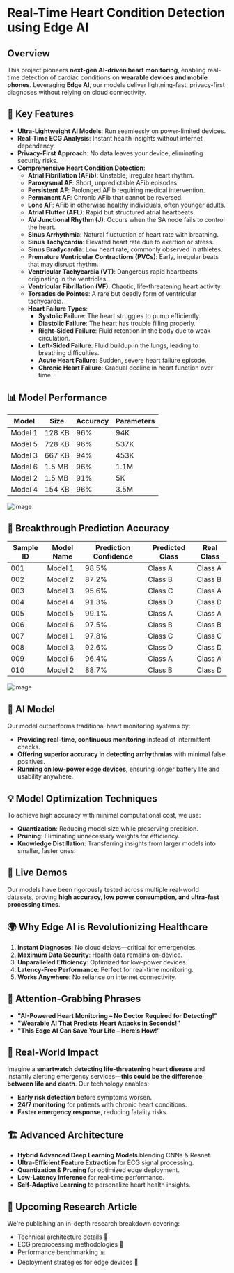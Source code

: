 #  Real-Time Heart Condition Detection using Edge AI

## Overview
This project pioneers **next-gen AI-driven heart monitoring**, enabling real-time detection of cardiac conditions on **wearable devices and mobile phones**. Leveraging **Edge AI**, our models deliver lightning-fast, privacy-first diagnoses without relying on cloud connectivity.

## 🚀 Key Features
- **Ultra-Lightweight AI Models**: Run seamlessly on power-limited devices.
- **Real-Time ECG Analysis**: Instant health insights without internet dependency.
- **Privacy-First Approach**: No data leaves your device, eliminating security risks.
- **Comprehensive Heart Condition Detection**:
  - **Atrial Fibrillation (AFib)**: Unstable, irregular heart rhythm.
  - **Paroxysmal AF**: Short, unpredictable AFib episodes.
  - **Persistent AF**: Prolonged AFib requiring medical intervention.
  - **Permanent AF**: Chronic AFib that cannot be reversed.
  - **Lone AF**: AFib in otherwise healthy individuals, often younger adults.
  - **Atrial Flutter (AFL)**: Rapid but structured atrial heartbeats.
  - **AV Junctional Rhythm (J)**: Occurs when the SA node fails to control the heart.
  - **Sinus Arrhythmia**: Natural fluctuation of heart rate with breathing.
  - **Sinus Tachycardia**: Elevated heart rate due to exertion or stress.
  - **Sinus Bradycardia**: Low heart rate, commonly observed in athletes.
  - **Premature Ventricular Contractions (PVCs)**: Early, irregular beats that may disrupt rhythm.
  - **Ventricular Tachycardia (VT)**: Dangerous rapid heartbeats originating in the ventricles.
  - **Ventricular Fibrillation (VF)**: Chaotic, life-threatening heart activity.
  - **Torsades de Pointes**: A rare but deadly form of ventricular tachycardia.
  - **Heart Failure Types**:
    - **Systolic Failure**: The heart struggles to pump efficiently.
    - **Diastolic Failure**: The heart has trouble filling properly.
    - **Right-Sided Failure**: Fluid retention in the body due to weak circulation.
    - **Left-Sided Failure**: Fluid buildup in the lungs, leading to breathing difficulties.
    - **Acute Heart Failure**: Sudden, severe heart failure episode.
    - **Chronic Heart Failure**: Gradual decline in heart function over time.


## 📊 Model Performance
| **Model** | **Size** | **Accuracy** | **Parameters** |
|-----------|---------|-------------|---------------|
| Model 1  | 128 KB  | 96%         | 94K           |
| Model 5  | 728 KB  | 96%         | 537K          |
| Model 3  | 667 KB  | 94%         | 453K          |
| Model 6  | 1.5 MB  | 96%         | 1.1M          |
| Model 2  | 1.5 MB  | 91%         | 5K            |
| Model 4  | 154 KB  | 96%         | 3.5M          |

![image](https://github.com/user-attachments/assets/020ac04f-7065-4795-b3b4-d127ffd41228)

## 📌 Breakthrough Prediction Accuracy
| **Sample ID** | **Model Name** | **Prediction Confidence** | **Predicted Class** | **Real Class** |
|--------------|--------------|----------------------|----------------|-------------|
| 001          | Model 1      | 98.5%                | Class A        | Class A     |
| 002          | Model 2      | 87.2%                | Class B        | Class B     |
| 003          | Model 3      | 95.6%                | Class C        | Class A     |
| 004          | Model 4      | 91.3%                | Class D        | Class D     |
| 005          | Model 5      | 99.1%                | Class A        | Class A     |
| 006          | Model 6      | 97.5%                | Class B        | Class B     |
| 007          | Model 1      | 97.8%                | Class C        | Class C     |
| 008          | Model 3      | 92.6%                | Class D        | Class D     |
| 009          | Model 6      | 96.4%                | Class A        | Class A     |
| 010          | Model 2      | 88.7%                | Class B        | Class D     |

![image](https://github.com/user-attachments/assets/08172caf-76bb-4212-b258-f578e134f1a5)

## 🧠 AI Model
Our model outperforms traditional heart monitoring systems by:
- **Providing real-time, continuous monitoring** instead of intermittent checks.
- **Offering superior accuracy in detecting arrhythmias** with minimal false positives.
- **Running on low-power edge devices**, ensuring longer battery life and usability anywhere.

## 💡 Model Optimization Techniques
To achieve high accuracy with minimal computational cost, we use:
- **Quantization**: Reducing model size while preserving precision.
- **Pruning**: Eliminating unnecessary weights for efficiency.
- **Knowledge Distillation**: Transferring insights from larger models into smaller, faster ones.

## 🚨 Live Demos
Our models have been rigorously tested across multiple real-world datasets, proving **high accuracy, low power consumption, and ultra-fast processing times**.

## 🌍 Why Edge AI is Revolutionizing Healthcare
1. **Instant Diagnoses**: No cloud delays—critical for emergencies.
2. **Maximum Data Security**: Health data remains on-device.
3. **Unparalleled Efficiency**: Optimized for low-power devices.
4. **Latency-Free Performance**: Perfect for real-time monitoring.
5. **Works Anywhere**: No reliance on internet connectivity.

## 🎯 Attention-Grabbing Phrases
- **"AI-Powered Heart Monitoring – No Doctor Required for Detecting!"**
- **"Wearable AI That Predicts Heart Attacks in Seconds!"**
- **"This Edge AI Can Save Your Life – Here’s How!"**

## 🏥 Real-World Impact
Imagine a **smartwatch detecting life-threatening heart disease** and instantly alerting emergency services—**this could be the difference between life and death**. Our technology enables:
- **Early risk detection** before symptoms worsen.
- **24/7 monitoring** for patients with chronic heart conditions.
- **Faster emergency response**, reducing fatality risks.

## 🏗️ Advanced Architecture
- **Hybrid Advanced Deep Learning Models** blending CNNs & Resnet.
- **Ultra-Efficient Feature Extraction** for ECG signal processing.
- **Quantization & Pruning** for optimized edge deployment.
- **Low-Latency Inference** for real-time performance.
- **Self-Adaptive Learning** to personalize heart health insights.

## 📖 Upcoming Research Article
We're publishing an in-depth research breakdown covering:
- Technical architecture details 🔬
- ECG preprocessing methodologies 📡
- Performance benchmarking 📊
- Deployment strategies for edge devices 📱

